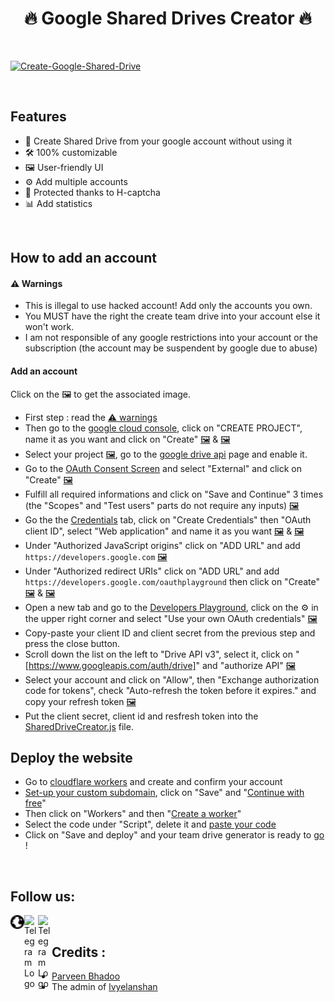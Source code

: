 <h1 align="center">🔥 Google Shared Drives Creator 🔥<br></h1> 

<br />

<!-- > ## A simple script to automate the google Shared Drives creation. -->
[![Create-Google-Shared-Drive](https://i.imgur.com/GB6clwg.png)](https://github.com/MsGsuite/MsGsuite)

<br />


## Features
- 🔭 Create Shared Drive from your google account without using it
- 🛠 100% customizable 
- 🖼 User-friendly UI
- ⚙️ Add multiple accounts
- 🔐 Protected thanks to H-captcha 
- 📊 Add statistics

<br />

<!-- [![Indrajeet's github stats](https://github-readme-stats.vercel.app/api?username=msgsuite&count_private=true&include_all_commits=true&theme=radical)](https://t.me/msgsuite)-->

## How to add an account
#### ⚠️ Warnings
 - This is illegal to use hacked account! Add only the accounts you own.
 - You MUST have the right the create team drive into your account else it won't work.
 - I am not responsible of any google restrictions into your account or the subscription (the account may be suspendent by google due to abuse)

#### Add an account
Click on the 🖼 to get the associated image.
- First step : read the [⚠️ warnings](https://github.com/MsGsuite/MsGsuite#%EF%B8%8F-warnings)
- Then go to the [google cloud console](https://console.developers.google.com/apis/credentials), click on "CREATE PROJECT", name it as you want and click on "Create"  [🖼](https://i.imgur.com/Hh8gUSp.png) & [🖼](https://i.imgur.com/xYZjEOt.png)
- Select your project [🖼](https://i.imgur.com/hN2uGwQ.png), go to the [google drive api](https://console.developers.google.com/apis/library/drive.googleapis.com?q=drive) page and enable it.  
- Go to the [OAuth Consent Screen](https://console.cloud.google.com/apis/credentials/consent) and select "External" and click on "Create"  [🖼](https://i.imgur.com/yFPAJu5.png)
- Fulfill all required informations and click on "Save and Continue" 3 times (the "Scopes" and "Test users" parts do not require any inputs)  [🖼](https://i.imgur.com/OCNrO67.png)
- Go the the [Credentials](https://console.cloud.google.com/apis/credentials) tab, click on "Create Credentials" then "OAuth client ID", select "Web application" and name it as you want  [🖼](https://i.imgur.com/jbwRocu.png) & [🖼](https://i.imgur.com/EaUY2us.png)
- Under "Authorized JavaScript origins" click on "ADD URL" and add `https://developers.google.com`  [🖼](https://i.imgur.com/EaUY2us.png)
- Under "Authorized redirect URIs" click on "ADD URL" and add `https://developers.google.com/oauthplayground` then click on "Create"  [🖼](https://i.imgur.com/EaUY2us.png) & [🖼](https://i.imgur.com/9hbrRx3.png)
- Open a new tab and go to the [Developers Playground](https://developers.google.com/oauthplayground), click on the ⚙️ in the upper right corner and select "Use your own OAuth credentials"  [🖼](https://i.imgur.com/Un4QVLC.png) 
- Copy-paste your client ID and client secret from the previous step and press the close button.
- Scroll down the list on the left to "Drive API v3", select it, click on "[https://www.googleapis.com/auth/drive]" and "authorize API"  [🖼](https://i.imgur.com/OGR1CMu.png)
- Select your account and click on "Allow", then "Exchange authorization code for tokens", check "Auto-refresh the token before it expires." and copy your refresh token [🖼](https://i.imgur.com/ThI5f6L.png)
- Put the client secret, client id and resfresh token into the [SharedDriveCreator.js](https://github.com/MsGsuite/MsGsuite/blob/main/SharedDriveCreator.js) file.



## Deploy the website 
* Go to [cloudflare workers](https://workers.cloudflare.com/) and create and confirm your account
* [Set-up your custom subdomain](https://i.imgur.com/5g6MWG7.png), click on "Save" and "[Continue with free](https://i.imgur.com/pFR63in.png)"
* Then click on "Workers" and then "[Create a worker](https://i.imgur.com/8VExHx2.png)"<br />
* Select the code under "Script", delete it and [paste your code](https://i.imgur.com/q2P8Xt5.png)
* Click on "Save and deploy" and your team drive generator is ready to [go](https://td.msgsuite.workers.dev) !
<br />


## Follow us:
[<img align="left" alt="Website Logo" width="22px" src="https://raw.githubusercontent.com/iconic/open-iconic/master/svg/globe.svg" />][website]
[<img align="left" alt="Telegram Logo" width="22px" src="https://upload.wikimedia.org/wikipedia/commons/8/83/Telegram_2019_Logo.svg" />][telegram]
[<img align="left" alt="Telegram Logo" width="22px" src="https://www.searchpng.com/wp-content/uploads/2019/02/Message-Chat-Icon-PNG-Image-1024x941.png" />][telegramchat]
<br />
<!-- Optional if you have blogs -->
## Credits :
* [Parveen Bhadoo](https://github.com/ParveenBhadooOfficial/Create-Google-Shared-Drive)
* The admin of [lvyelanshan](https://t.me/lvyelanshan_share)
<!-- BLOG-POST-LIST:START -->
<!-- BLOG-POST-LIST:END -->
<!-- This section you create this variables that are used above -->
[website]: https://td.msgsuite.workers.dev
[telegram]: https://t.me/MsGsuite
[telegramchat]: https://t.me/MsGsuiteChat
